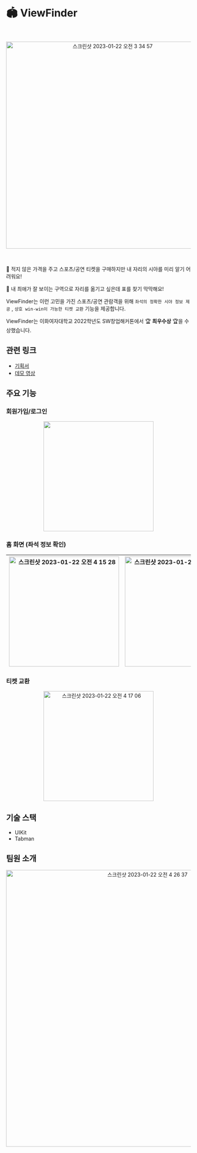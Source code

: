 # 🏟️ ViewFinder

<br>
<p align="center">
<img width="565" alt="스크린샷 2023-01-22 오전 3 34 57" src="https://user-images.githubusercontent.com/68412683/213883860-e251716d-2d98-4ec2-b01c-d542cfe87bd6.png">
</p>
<br>

🤯 적지 않은 가격을 주고 스포츠/공연 티켓을 구매하지만 내 자리의 시야를 미리 알기 어려워요!

🧐 내 최애가 잘 보이는 구역으로 자리를 옮기고 싶은데 표를 찾기 막막해요!

ViewFinder는 이런 고민을 가진 스포츠/공연 관람객을 위해 `좌석의 정확한 시야 정보 제공` , `상호 win-win이 가능한 티켓 교환` 기능을 제공합니다.

ViewFinder는 이화여자대학교 2022학년도 SW창업해커톤에서 🏆 **최우수상** 🏆을 수상했습니다.  
## 관련 링크
- [기획서](https://docs.google.com/presentation/d/1I3p0HsIYT7JO-0navS11NZthavFHjVHyCYku_8E6iNE/edit#slide=id.g13a24e60ece_0_10)
- [데모 영상](https://drive.google.com/file/d/1MUEJpWUs7Zj-PBk1-fEtYwS23ANfcLLb/view)

## 주요 기능

### 회원가입/로그인
<p align="center">
<img width="300" src="https://user-images.githubusercontent.com/68412683/213883900-be73ad23-8297-4cd0-9090-96aec92eda98.gif">
</p>


### 홈 화면 (좌석 정보 확인)

| <img width="300" alt="스크린샷 2023-01-22 오전 4 15 28" src="https://user-images.githubusercontent.com/68412683/213883931-3370605f-cae9-49cc-a7fb-dda31d1b6aec.png"> | <img width="300" alt="스크린샷 2023-01-22 오전 4 15 48" src="https://user-images.githubusercontent.com/68412683/213883930-00be0ae5-8e12-41d8-bcd8-de711e104f20.png"> | <img width="300" alt="스크린샷 2023-01-22 오전 4 16 13" src="https://user-images.githubusercontent.com/68412683/213883929-353b75de-5024-457b-9c76-2e766f6a67b1.png"> | <img width="300" alt="스크린샷 2023-01-22 오전 4 16 33" src="https://user-images.githubusercontent.com/68412683/213883928-1b548027-e255-4c7b-8742-a11f356f16d2.png"> | <img width="300" alt="스크린샷 2023-01-22 오전 4 16 47" src="https://user-images.githubusercontent.com/68412683/213883932-d8f31441-2feb-4821-92ca-269d8d8c6e9e.png"> |
| --- | --- | --- | --- | --- |


### 티켓 교환

<p align="center">
<img width="300" alt="스크린샷 2023-01-22 오전 4 17 06" src="https://user-images.githubusercontent.com/68412683/213884262-6b85bba4-3d30-46fb-aaf6-9c54fedc2b15.png">
</p>

## 기술 스택

- UIKit
- Tabman

## 팀원 소개
<p align="center">
<img width="755" alt="스크린샷 2023-01-22 오전 4 26 37" src="https://user-images.githubusercontent.com/68412683/213883925-feae3d5e-0f51-48d6-ace8-727df78cabd9.png">
</p>
